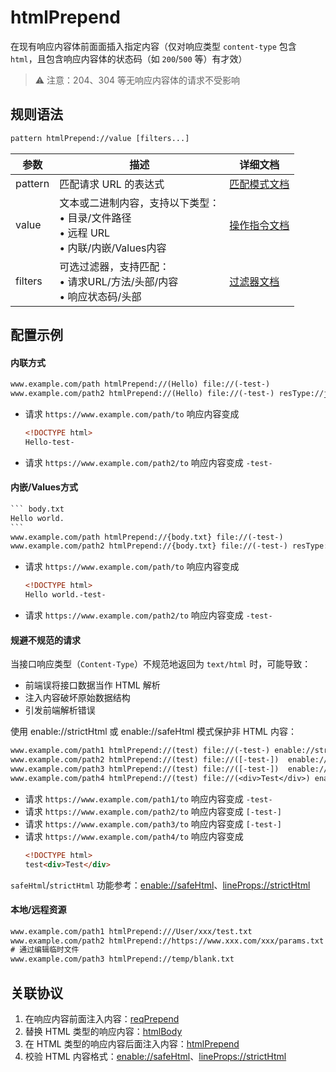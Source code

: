 # htmlPrepend
在现有响应内容体前面面插入指定内容（仅对响应类型 `content-type` 包含 `html`，且包含响应内容体的状态码（如 `200`/`500` 等）有才效）
> ⚠️ 注意：204、304 等无响应内容体的请求不受影响

## 规则语法
``` txt
pattern htmlPrepend://value [filters...]
```
| 参数    | 描述                                                         | 详细文档                  |
| ------- | ------------------------------------------------------------ | ------------------------- |
| pattern | 匹配请求 URL 的表达式                                        | [匹配模式文档](./pattern) |
| value   | 文本或二进制内容，支持以下类型：<br/>• 目录/文件路径<br/>• 远程 URL<br/>• 内联/内嵌/Values内容 | [操作指令文档](./operation)   |
| filters | 可选过滤器，支持匹配：<br/>• 请求URL/方法/头部/内容<br/>• 响应状态码/头部 | [过滤器文档](./filters) |

## 配置示例
#### 内联方式
``` txt
www.example.com/path htmlPrepend://(Hello) file://(-test-)
www.example.com/path2 htmlPrepend://(Hello) file://(-test-) resType://js
```
- 请求 `https://www.example.com/path/to` 响应内容变成
    ``` html
    <!DOCTYPE html>
    Hello-test-
    ```
- 请求 `https://www.example.com/path2/to` 响应内容变成 `-test-`

#### 内嵌/Values方式
```` txt
``` body.txt
Hello world.
```
www.example.com/path htmlPrepend://{body.txt} file://(-test-)
www.example.com/path2 htmlPrepend://{body.txt} file://(-test-) resType://css
````
- 请求 `https://www.example.com/path/to` 响应内容变成
    ``` html
    <!DOCTYPE html>
    Hello world.-test-
    ```
- 请求 `https://www.example.com/path2/to` 响应内容变成 `-test-`

#### 规避不规范的请求
当接口响应类型（`Content-Type`）不规范地返回为 `text/html` 时，可能导致：
- 前端误将接口数据当作 HTML 解析
- 注入内容破坏原始数据结构
- 引发前端解析错误

使用 enable://strictHtml 或 enable://safeHtml 模式保护非 HTML 内容：
``` txt
www.example.com/path1 htmlPrepend://(test) file://(-test-) enable://strictHtml
www.example.com/path2 htmlPrepend://(test) file://([-test-])  enable://strictHtml
www.example.com/path3 htmlPrepend://(test) file://([-test-])  enable://safeHtml
www.example.com/path4 htmlPrepend://(test) file://(<div>Test</div>) enable://strictHtml
```
- 请求 `https://www.example.com/path1/to` 响应内容变成 `-test-`
- 请求 `https://www.example.com/path2/to` 响应内容变成 `[-test-]`
- 请求 `https://www.example.com/path3/to` 响应内容变成 `[-test-]`
- 请求 `https://www.example.com/path4/to` 响应内容变成
    ``` html
    <!DOCTYPE html>
    test<div>Test</div>
    ```

`safeHtml`/`strictHtml` 功能参考：[enable://safeHtml](./enable)、[lineProps://strictHtml](./lineProps)

#### 本地/远程资源

```` txt
www.example.com/path1 htmlPrepend:///User/xxx/test.txt
www.example.com/path2 htmlPrepend://https://www.xxx.com/xxx/params.txt
# 通过编辑临时文件
www.example.com/path3 htmlPrepend://temp/blank.txt
````


## 关联协议
1. 在响应内容前面注入内容：[reqPrepend](./reqPrepend)
2. 替换 HTML 类型的响应内容：[htmlBody](./htmlBody)
3. 在 HTML 类型的响应内容后面注入内容：[htmlPrepend](./htmlPrepend)
4. 校验 HTML 内容格式：[enable://safeHtml](./enable)、[lineProps://strictHtml](./lineProps)

